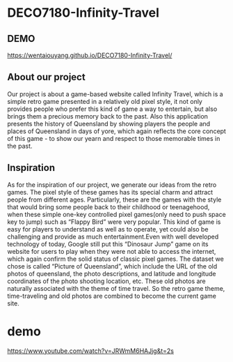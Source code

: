 # DECO7180-Infinity-Travel
## DEMO
https://wentaiouyang.github.io/DECO7180-Infinity-Travel/
## About our project
Our project is about a game-based website called Infinity Travel, which is a simple retro game presented in a relatively old pixel style, it not only provides people who prefer this kind of game a way to entertain, but also brings them a precious memory back to the past. Also this application presents the history of Queensland by showing players the people and places of Queensland in days of yore, which again reflects the core concept of this game - to show our yearn and respect to those memorable times in the past.
## Inspiration
As for the inspiration of our project, we generate our ideas from the retro games. The pixel style of these games has its special charm and attract people from different ages. Particularly, these are the games with the style that would bring some people back to their childhood or teenagehood, when these simple one-key controlled pixel games(only need to push space key to jump) such as “Flappy Bird” were very popular. This kind of game is easy for players to understand as well as to operate, yet could also be challenging and provide as much entertainment.Even with well developed technology of today, Google still put this “Dinosaur Jump” game on its website for users to play when they were not able to access the internet, which again confirm the solid status of classic pixel games. The dataset we chose is called “Picture of Queensland”, which include the URL of the old photos of queensland, the photo descriptions, and latitude and longitude coordinates of the photo shooting location, etc. These old photos are naturally associated with the theme of time travel. So the retro game theme, time-traveling and old photos are combined to become the current game site.
# demo
https://www.youtube.com/watch?v=JRWmM6HAJjg&t=2s
